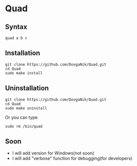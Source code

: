 Quad
===

Syntax
---
`quad a b c`

Installation
---
    git clone https://github.com/DovgaNik/Quad.git
    cd Quad
    sudo make install

Uninstallation
---
    git clone https://github.com/DovgaNik/Quad.git
    cd Quad
    sudo make uninstall
Or you can type

    sudo rm /bin/quad

Soon
---
  * I will add version for Windows(not soon)
  * I will add "verbose" function for debugging(for developers)
